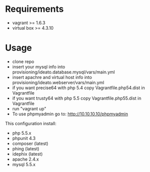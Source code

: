 Requirements
============
- vagrant >= 1.6.3
- virtual box >= 4.3.10

Usage
=====

- clone repo
- insert your mysql info into provisioning/ideato.database.mysql/vars/main.yml
- insert apachre and virtual host info into provisioning/ideato.webserver/vars/main.yml
- if you want precise64 with php 5.4 copy Vagrantfile.php54.dist in Vagrantfile
- if you want trusty64 with php 5.5 copy Vagrantfile.php55.dist in Vagrantfile
- run "vagrant up"
- To use phpmyadmin go to: http://10.10.10.10/phpmyadmin

This configuration install:
- php 5.5.x
- phpunit 4.3
- composer (latest)
- phing (latest)
- idephix (latest)
- apache 2.4.x
- mysql 5.5.x
